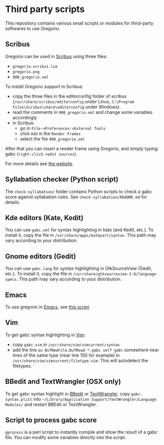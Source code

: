 # Third party scripts

This repository contains various small scripts or modules for third-party softwares to use Gregorio.

## Scribus

Gregorio can be used in [Scribus](http://wiki.scribus.net/canvas/Scribus) using three files:

 * `gregorio-scribus.lua`
 * `gregorio.png`
 * `900_gregorio.xml`

To install Gregorio support in Scribus:

 * copy the three files in the editorconfig folder of scribus (`/usr/share/scribus/editorconfig` under Linux, `C:\Program Files\Scribus\share\editorconfig`
under Windows).
 * read the comments in `900_gregorio.xml` and change some variables accordingly
 * in Scribus:
   * go in `File->Preferences->External Tools`
   * click `Add` in the `Render Frames`
   * select the file `900_gregorio.xml`

After that you can insert a render frame using Gregorio, and simply
typing gabc (`right-click->edit sources`).

For more details see [the website](http://home.gna.org/gregorio/scribus).

## Syllabation checker (Python script)

The `check-syllabation/` folder contains Python scripts to check a gabc score against syllabation rules. See `check-syllabation/README.md` for details.

## Kde editors (Kate, Kedit)

You can use `gabc.xml` for syntax highlighting in kate (and Kedit, etc.). To
install it, copy the file in `/usr/share/apps/katepart/syntax`. This path
may vary according to your distribution.

## Gnome editors (Gedit)

You can use `gabc.lang` for syntax highlighting in GtkSourceView (Gedit, etc.). To
install it, copy the file in `/usr/share/gtksourceview-3.0/language-specs`. This path
may vary according to your distribution.

## Emacs

To use gregorio in [Emacs](https://www.gnu.org/software/emacs/), see [this script](https://github.com/cajetanus/gregorio-mode.el).

## Vim

To get gabc syntax highlighting in [Vim](http://www.vim.org/):

 * copy `gabc.vim` in `/usr/share/vim/vimcurrent/syntax`
 * add the line `au BufNewFile,BufRead *.gabc setf gabc`
somewhere near lines of the same type (near line 100 for example) in
`/usr/share/vim/vimcurrent/filetype.vim`. This will autodetect the filetypes.

## BBedit and TextWrangler (OSX only)

To get gabc syntax highlight in [BBedit](http://www.barebones.com/products/bbedit/) or [TextWrangler](http://www.barebones.com/products/textwrangler/), copy `gabc-syntax.plist` into `~/Library/Application Support/TextWrangler/Language Modules/` and restart BBEdit or TextWrangler.

## Script to process gabc score

`gprocess` is a perl script to instantly compile and show the result of a gabc
file. You can modify some variables directly into the script.
